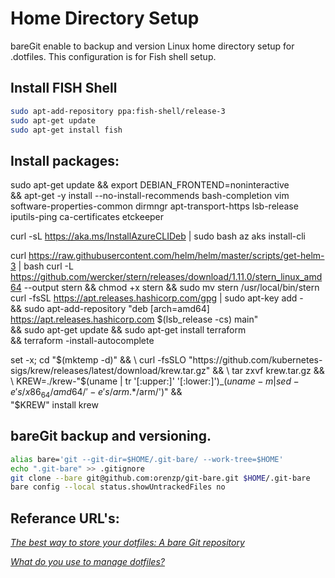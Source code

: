 # Home Directory Setup

bareGit enable to backup and version Linux home directory setup for .dotfiles.
This configuration is for Fish shell setup.


## Install FISH Shell
```bash
sudo apt-add-repository ppa:fish-shell/release-3
sudo apt-get update
sudo apt-get install fish
```

## Install packages:
sudo apt-get update && export DEBIAN_FRONTEND=noninteractive \
    && apt-get -y install --no-install-recommends bash-completion vim \
    software-properties-common dirmngr apt-transport-https lsb-release \
    iputils-ping ca-certificates etckeeper 

curl -sL https://aka.ms/InstallAzureCLIDeb | sudo bash
az aks install-cli

curl https://raw.githubusercontent.com/helm/helm/master/scripts/get-helm-3 | bash
curl -L https://github.com/wercker/stern/releases/download/1.11.0/stern_linux_amd64 --output stern && chmod +x stern && sudo mv stern /usr/local/bin/stern
curl -fsSL https://apt.releases.hashicorp.com/gpg | sudo apt-key add - \
    && sudo apt-add-repository "deb [arch=amd64] https://apt.releases.hashicorp.com $(lsb_release -cs) main" \
    && sudo apt-get update && sudo apt-get install terraform \
    && terraform -install-autocomplete

set -x; cd "$(mktemp -d)" && \
    curl -fsSLO "https://github.com/kubernetes-sigs/krew/releases/latest/download/krew.tar.gz" && \
    tar zxvf krew.tar.gz && \
    KREW=./krew-"$(uname | tr '[:upper:]' '[:lower:]')_$(uname -m | sed -e 's/x86_64/amd64/' -e 's/arm.*$/arm/')" && \
    "$KREW" install krew 

## bareGit backup and versioning.

```bash
alias bare='git --git-dir=$HOME/.git-bare/ --work-tree=$HOME'
echo ".git-bare" >> .gitignore
git clone --bare git@github.com:orenzp/git-bare.git $HOME/.git-bare
bare config --local status.showUntrackedFiles no
```

## Referance URL's:
*[The best way to store your dotfiles: A bare Git repository](https://www.atlassian.com/git/tutorials/dotfiles)*

*[What do you use to manage dotfiles?](https://news.ycombinator.com/item?id=11071754)*
